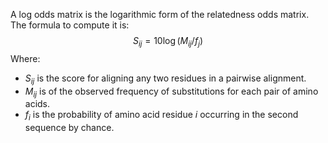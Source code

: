 A log odds matrix is the logarithmic form of the relatedness odds matrix.
The formula to compute it is: $$ S_{ij}=10 \log(M_{ij}/f_{j})$$
Where:
- $S_{ij}$ is the score for aligning any two residues in a pairwise alignment.
- $M_{ij}$ is of the observed frequency of substitutions for each pair of amino acids.
- $f_{i}$ is the probability of amino acid residue $i$ occurring in the second sequence by chance.
